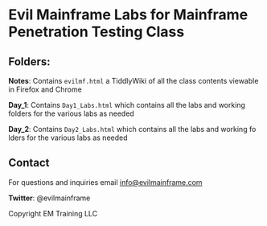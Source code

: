 # Evil Mainframe Labs for Mainframe Penetration Testing Class

## Folders:

**Notes**: Contains `evilmf.html` a TiddlyWiki of all the class contents viewable in Firefox and Chrome

**Day_1**: Contains `Day1_Labs.html` which contains all the labs and working folders for the various labs as needed

**Day_2**: Contains `Day2_Labs.html` which contains all the labs and working fo
lders for the various labs as needed

## Contact

For questions and inquiries email info@evilmainframe.com

**Twitter**: @evilmainframe

Copyright EM Training LLC
